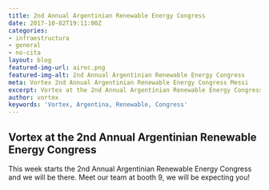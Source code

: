 ```yaml
---
title: 2nd Annual Argentinian Renewable Energy Congress
date: 2017-10-02T19:11:00Z
categories:
- infraestructura
- general
- no-cita
layout: blog
featured-img-url: airec.png
featured-img-alt: 2nd Annual Argentinian Renewable Energy Congress
meta: Vortex 2nd Annual Argentinian Renewable Energy Congress Messi
excerpt: Vortex at the 2nd Annual Argentinian Renewable Energy Congress
author: vortex
keywords: 'Vortex, Argentina, Renewable, Congress'
---
```


## Vortex at the 2nd Annual Argentinian Renewable Energy Congress


This week starts the 2nd Annual Argentinian Renewable Energy Congress and we will be there. Meet our team at booth 9, we will be expecting you! 

